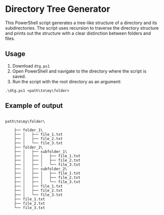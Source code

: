 # Directory Tree Generator
This PowerShell script generates a tree-like structure of a directory and its subdirectories. The script uses recursion to traverse the directory structure and prints out the structure with a clear distinction between folders and files.

## Usage

1. Download `dtg.ps1`
2. Open PowerShell and navigate to the directory where the script is saved.
3. Run the script with the root directory as an argument:

``` .\dtg.ps1 <path\to\my\folder> ```

## Example of output

```

path\to\my\folder\

    ├── folder_1\
    ├── │   ├── file_1.txt
    ├── │   ├── file_2.txt
    ├── │   └── file_3.txt
    ├── folder_2\
    ├── │   ├── subfolder_1\
    ├── │   ├── │   ├── file_1.txt
    ├── │   ├── │   ├── file_2.txt
    ├── │   ├── │   └── file_3.txt
    ├── │   ├── subfolder_2\
    ├── │   ├── │   ├── file_1.txt
    ├── │   ├── │   ├── file_2.txt
    ├── │   ├── │   └── file_3.txt
    ├── │   ├── file_1.txt
    ├── │   ├── file_2.txt
    ├── │   └── file_3.txt
    ├── file_1.txt
    ├── file_2.txt
    └── file_3.txt

```
